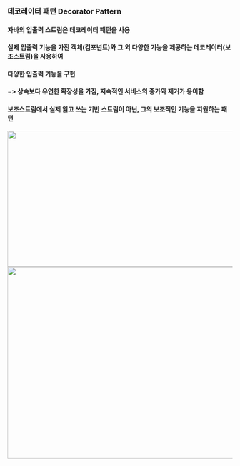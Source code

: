 
### 데코레이터 패턴 Decorator Pattern 
#### 자바의 입출력 스트림은 데코레이터 패턴을 사용
#### 실제 입출력 기능을 가진 객체(컴포넌트)와 그 외 다양한 기능을 제공하는 데코레이터(보조스트림)을 사용하여
#### 다양한 입출력 기능을 구현
#### => 상속보다 유연한 확장성을 가짐, 지속적인 서비스의 증가와 제거가 용이함 
#### 보조스트림에서 실제 읽고 쓰는 기반 스트림이 아닌, 그의 보조적인 기능을 지원하는 패턴
<img src="https://user-images.githubusercontent.com/74708028/110726518-dd84c480-825c-11eb-8973-5e9f9186dad2.jpg" width="700" height="305"/>

<img src="https://user-images.githubusercontent.com/74708028/110743740-e2a53c00-827b-11eb-85a9-fc3a25893147.jpg" width="700" height="430"/>

